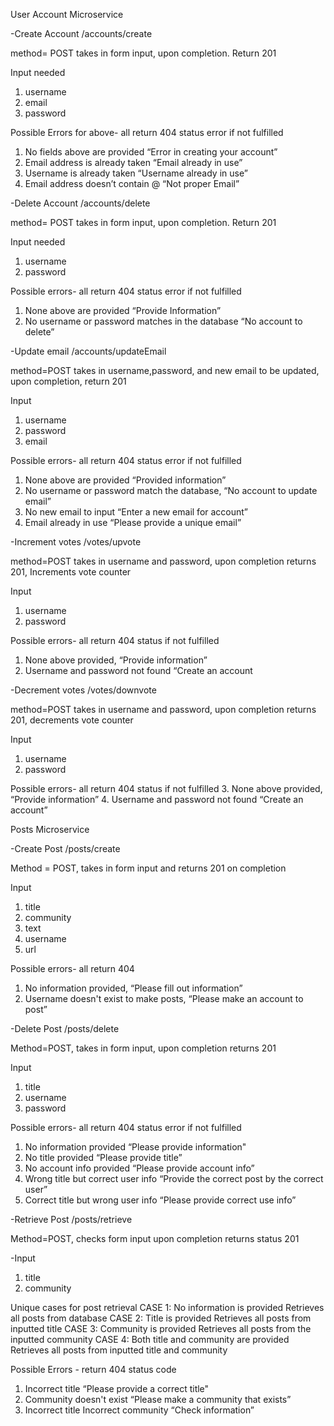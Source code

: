 User Account Microservice


-Create Account
/accounts/create

method= POST takes in form input, upon completion. Return 201

Input needed
1. username
2. email 
3. password

Possible Errors for above- all return 404 status error if not fulfilled
1. No fields above are provided     “Error in creating your account”
2.  Email address is already taken   “Email already in use”
3. Username is already taken    “Username already in use”
4. Email address doesn’t contain @  “Not proper Email”


-Delete Account
/accounts/delete

method= POST takes in form input, upon completion. Return 201 
                     
Input needed
1. username
2. password

Possible errors- all return 404 status error if not fulfilled
1. None above are provided “Provide Information” 
2. No username or password matches in the database  “No account to delete”


-Update email
/accounts/updateEmail 

method=POST takes in username,password, and new email to be updated, upon completion, return 201

Input
1. username
2. password
3. email

Possible errors- all return 404 status error if not fulfilled
1. None above are provided “Provided information”
2. No username or password match the database, “No account to update email”
3. No new email to input  “Enter a new email for account”
4. Email already in use “Please provide a unique email”


-Increment votes
/votes/upvote

method=POST takes in username and password, upon completion returns 201, Increments vote counter

Input
1. username
2. password

Possible errors- all return 404 status if not fulfilled
1. None above provided,   “Provide information”
2. Username and password not found “Create an account


-Decrement votes
/votes/downvote

method=POST takes in username and password, upon completion returns 201, decrements vote counter

Input
1. username
2. password

Possible errors- all return 404 status if not fulfilled
3. None above provided,   “Provide information”
4. Username and password not found “Create an account”



Posts Microservice


-Create Post
/posts/create

Method = POST, takes in form input and returns 201 on completion

Input
1. title
2. community
3. text
4. username
5. url

Possible errors- all return 404
1. No information provided,  “Please fill out information”
2. Username doesn't exist to make posts,  “Please make an account to post”


-Delete Post
/posts/delete

Method=POST, takes in form input, upon completion returns 201

Input
1. title
2. username
3. password

Possible errors- all return 404 status error if not fulfilled
1. No information provided “Please provide information"
2. No title provided “Please provide title”
3. No account info provided “Please provide account info”
4. Wrong title but correct user info “Provide the correct post by the correct user”
5. Correct title but wrong user info “Please provide correct use info”


-Retrieve Post
/posts/retrieve

Method=POST, checks form input upon completion returns status 201

-Input
1. title
2. community

Unique cases for post retrieval
CASE 1: No information is provided
     Retrieves all posts from database
CASE 2: Title is provided
     Retrieves all posts from inputted title
CASE 3: Community is provided
     Retrieves all posts from the inputted community
CASE 4: Both title and community are provided
     Retrieves all posts from inputted title and community 

Possible Errors - return 404 status code
1. Incorrect title “Please provide a correct title"
2. Community doesn't exist “Please make a community that exists”
3. Incorrect title Incorrect community “Check information”